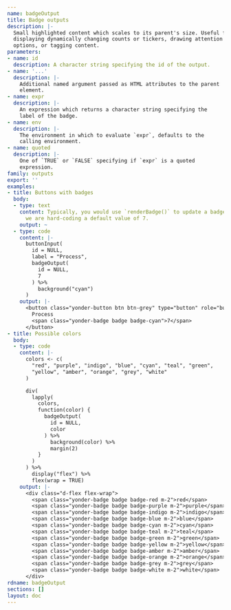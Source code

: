 ```yaml
---
name: badgeOutput
title: Badge outputs
description: |-
  Small highlighted content which scales to its parent's size. Useful for
  displaying dynamically changing counts or tickers, drawing attention to new
  options, or tagging content.
parameters:
- name: id
  description: A character string specifying the id of the output.
- name: '...'
  description: |-
    Additional named argument passed as HTML attributes to the parent
    element.
- name: expr
  description: |-
    An expression which returns a character string specifying the
    label of the badge.
- name: env
  description: |-
    The environment in which to evaluate `expr`, defaults to the
    calling environment.
- name: quoted
  description: |-
    One of `TRUE` or `FALSE` specifying if `expr` is a quoted
    expression.
family: outputs
export: ''
examples:
- title: Buttons with badges
  body:
  - type: text
    content: Typically, you would use `renderBadge()` to update a badge's value. Here
      we are hard-coding a default value of 7.
    output: ~
  - type: code
    content: |-
      buttonInput(
        id = NULL,
        label = "Process",
        badgeOutput(
          id = NULL,
          7
        ) %>%
          background("cyan")
      )
    output: |-
      <button class="yonder-button btn btn-grey" type="button" role="button" autocomplete="off">
        Process
        <span class="yonder-badge badge badge-cyan">7</span>
      </button>
- title: Possible colors
  body:
  - type: code
    content: |-
      colors <- c(
        "red", "purple", "indigo", "blue", "cyan", "teal", "green",
        "yellow", "amber", "orange", "grey", "white"
      )

      div(
        lapply(
          colors,
          function(color) {
            badgeOutput(
              id = NULL,
              color
            ) %>%
              background(color) %>%
              margin(2)
          }
        )
      ) %>%
        display("flex") %>%
        flex(wrap = TRUE)
    output: |-
      <div class="d-flex flex-wrap">
        <span class="yonder-badge badge badge-red m-2">red</span>
        <span class="yonder-badge badge badge-purple m-2">purple</span>
        <span class="yonder-badge badge badge-indigo m-2">indigo</span>
        <span class="yonder-badge badge badge-blue m-2">blue</span>
        <span class="yonder-badge badge badge-cyan m-2">cyan</span>
        <span class="yonder-badge badge badge-teal m-2">teal</span>
        <span class="yonder-badge badge badge-green m-2">green</span>
        <span class="yonder-badge badge badge-yellow m-2">yellow</span>
        <span class="yonder-badge badge badge-amber m-2">amber</span>
        <span class="yonder-badge badge badge-orange m-2">orange</span>
        <span class="yonder-badge badge badge-grey m-2">grey</span>
        <span class="yonder-badge badge badge-white m-2">white</span>
      </div>
rdname: badgeOutput
sections: []
layout: doc
---
```

